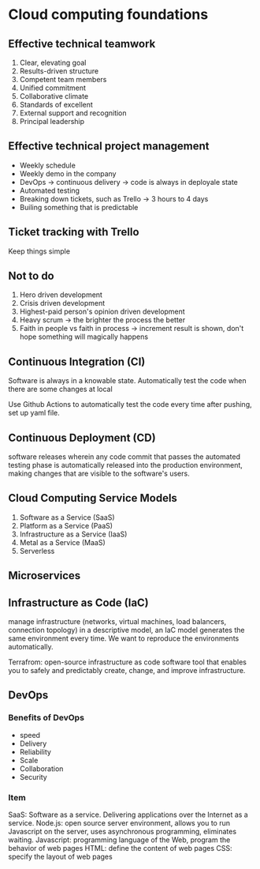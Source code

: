 # Cloud computing foundations

## Effective technical teamwork
1. Clear, elevating goal
2. Results-driven structure
3. Competent team members
4. Unified commitment
5. Collaborative climate
6. Standards of excellent
7. External support and recognition
8. Principal leadership

## Effective technical project management

- Weekly schedule
- Weekly demo in the company
- DevOps -> continuous delivery -> code is always in deployale state
- Automated testing
- Breaking down tickets, such as Trello -> 3 hours to 4 days
- Builing something that is predictable

## Ticket tracking with Trello

Keep things simple

## Not to do
1. Hero driven development
2. Crisis driven development
3. Highest-paid person's opinion driven development
4. Heavy scrum -> the brighter the process the better
5. Faith in people vs faith in process -> increment result is shown, don't hope something will magically happens

## Continuous Integration (CI)
Software is always in a knowable state.
Automatically test the code when there are some changes at local

Use Github Actions to automatically test the code every time after pushing, set up yaml file.

## Continuous Deployment (CD)

software releases wherein any code commit that passes the automated testing phase is automatically released into the production environment, making changes that are visible to the software's users.

## Cloud Computing Service Models

1. Software as a Service (SaaS)
2. Platform as a Service (PaaS)
3. Infrastructure as a Service (IaaS)
4. Metal as a Service (MaaS)
5. Serverless

## Microservices

## Infrastructure as Code (IaC)

manage infrastructure (networks, virtual machines, load balancers, connection topology) in a descriptive model, an IaC model generates the same environment every time.
We want to reproduce the environments automatically.

Terrafrom: open-source infrastructure as code software tool that enables you to safely and predictably create, change, and improve infrastructure.


## DevOps

### Benefits of DevOps

- speed
- Delivery
- Reliability
- Scale
- Collaboration
- Security



### Item
SaaS: Software as a service. Delivering applications over the Internet as a service.
Node.js: open source server environment, allows you to run Javascript on the server, uses asynchronous programming, eliminates waiting.
Javascript: programming language of the Web, program the behavior of web pages
HTML: define the content of web pages
CSS: specify the layout of web pages

